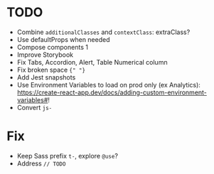 # TODO

- Combine `additionalClasses` and `contextClass`: extraClass?
- Use defaultProps when needed
- Compose components <Parent><Child>1</Child></Parent>
- Improve Storybook
- Fix Tabs, Accordion, Alert, Table Numerical column
- Fix broken space `{" "}`
- Add Jest snapshots
- Use Environment Variables to load on prod only (ex Analytics): https://create-react-app.dev/docs/adding-custom-environment-variables#!
- Convert `js-`

# Fix

- Keep Sass prefix `t-`, explore `@use`?
- Address `// TODO`
